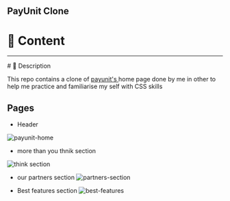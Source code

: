 ## PayUnit Clone
# 📝 Content
<hr/>
# 🧐 Description

This repo contains a clone of <a href="https://payunit.net/"> payunit's </a> home page done by me in other to help me practice and familiarise my self with CSS skills
## Pages

- Header

![payunit-home](https://user-images.githubusercontent.com/40355086/156948978-0a22319e-537c-4d29-b1c8-92d912660a40.JPG)
- more than you thnik section

![think section](https://user-images.githubusercontent.com/40355086/156949066-32c514ba-9bc2-4fdb-8cb8-1400dd312b41.JPG)

- our partners section
![partners-section](https://user-images.githubusercontent.com/40355086/156949014-fcc5fe3d-0edc-47f4-9138-b86607897e40.JPG)

- Best features section
![best-features](https://user-images.githubusercontent.com/40355086/156949092-24837900-7962-4228-b036-7f9a8aefe05c.JPG)

